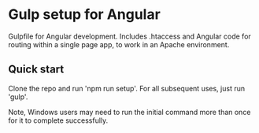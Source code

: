 Gulp setup for Angular
======================

Gulpfile for Angular development. Includes .htaccess and Angular code for routing within a single page app, to work in an Apache environment.

Quick start
-----------

Clone the repo and run 'npm run setup'. For all subsequent uses, just run 'gulp'.

Note, Windows users may need to run the initial command more than once for it to complete successfully.


